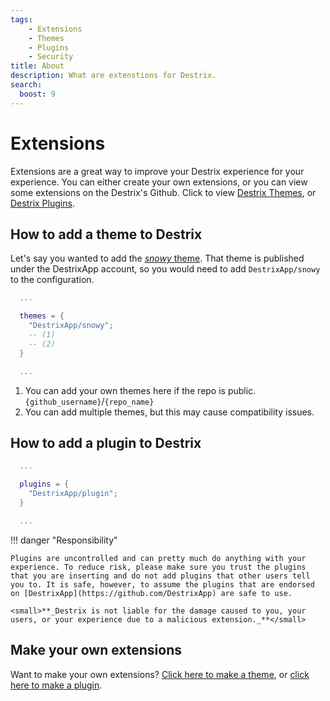 ```yaml
---
tags:
    - Extensions
    - Themes
    - Plugins
    - Security
title: About
description: What are extenstions for Destrix.
search:
  boost: 9
---
```


# Extensions
<!-- Extensions are a great way to improve your Destrix experience for your experience. You can either create your own extensions, or you can view some extensions on the Destrix's Github. Click to view [Destrix Themes](https://github.com/orgs/DestrixApp/repositories?q=&type=all&language=css&sort=stargazers), or [Destrix Plugins](https://github.com/orgs/DestrixApp/repositories?q=&type=all&language=lua&sort=stargazers). -->
Extensions are a great way to improve your Destrix experience for your experience. You can either create your own extensions, or you can view some extensions on the Destrix's Github. Click to view [Destrix Themes](https://forum.destrix.app/c/themes/6), or [Destrix Plugins](https://forum.destrix.app/c/plugins/5).

<!-- ???+ warning "Warning"

    The links provided display all repositories tagged with `destrix-plugin` or `destrix-theme`, which means **anyone** can add a repository. Make sure you trust what extensions you add. You can trust any `DestrixApp/` repository. -->

## How to add a theme to Destrix

Let's say you wanted to add the [_snowy_ theme](https://github.com/DestrixApp/snowy). That theme is published under the DestrixApp account, so you would need to add `DestrixApp/snowy` to the configuration.
```lua
  ...

  themes = {
    "DestrixApp/snowy";
    -- (1)
    -- (2)
  }

  ...
```

1. You can add your own themes here if the repo is public. `{github_username}`/`{repo_name}`
2. You can add multiple themes, but this may cause compatibility issues.

## How to add a plugin to Destrix

```lua
  ...

  plugins = {
    "DestrixApp/plugin";
  }

  ...
```

!!! danger "Responsibility"

    Plugins are uncontrolled and can pretty much do anything with your experience. To reduce risk, please make sure you trust the plugins that you are inserting and do not add plugins that other users tell you to. It is safe, however, to assume the plugins that are endorsed on [DestrixApp](https://github.com/DestrixApp) are safe to use. 
    
    <small>**_Destrix is not liable for the damage caused to you, your users, or your experience due to a malicious extension._**</small>


## Make your own extensions
Want to make your own extensions? [Click here to make a theme](./Themes/Creating/index.md), or [click here to make a plugin](./Plugins/Getting_Started.md).




<!-- # Elevate Your Experience with Destrix Extensions

## Understanding Extensions

Destrix Extensions are a powerful avenue to elevate the capabilities of Destrix, offering a myriad of customization options and enhancements. Whether you're looking to streamline workflows, enhance the style, or introduce new functionalities, extensions are the key.

## What Are Extensions?

In essence, extensions are modules, plugins, and themes designed to seamlessly integrate with Destrix. They serve as invaluable tools that extend the functionality of Destrix beyond its core features, allowing you to tailor the admin system to your specific needs.

## Exploring Possibilities

### Plugins
Explore a rich collection of plugins that cater to various use cases. From advanced moderation features to in-depth analytics, plugins empower you to fine-tune Destrix based on your game's unique requirements.

### Themes
Transform the visual appeal of Destrix with themes. Whether you prefer a sleek, minimalist design or a vibrant and immersive interface, themes let you customize the look and feel to align with your game's aesthetics.

## Where to Find Extensions

Visit our [GitHub](https://github.com/orgs/DestrixApp/repositories?q=theme&type=all&language=&sort=) to discover a curated collection of extensions. Explore, contribute, and leverage the creativity of the Destrix community to enhance your gaming experience.

## How to Get Started

1. **Exploration:** Browse through the available extensions on GitHub to discover a wide range of options.
2. **Installation:** Follow the installation instructions provided with each extension to seamlessly integrate it with your Destrix setup.
3. **Configuration:** Tailor the extension settings to align with your specific preferences and requirements.

## Join the Extension Ecosystem

Become part of the vibrant Destrix Extension community. Share your creations, seek advice, and collaborate with fellow developers to push the boundaries of what Destrix can achieve.

Elevate your admin experience, unleash creativity, and unlock new possibilities with Destrix Extensions!
 -->
